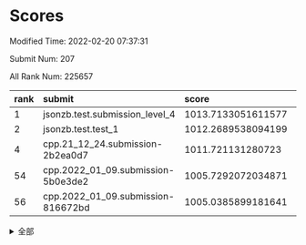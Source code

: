 # Scores

Modified Time: 2022-02-20 07:37:31

Submit Num: 207

All Rank Num: 225657

| rank |               submit               |       score        |       sigma        | pk_num |
| :--- | :--------------------------------- | :----------------- | :----------------- | :----- |
| 1    | jsonzb.test.submission_level_4     | 1013.7133051611577 | 0.8070947732051124 | 4354   |
| 2    | jsonzb.test.test_1                 | 1012.2689538094199 | 0.7876884422666922 | 4359   |
| 4    | cpp.21_12_24.submission-2b2ea0d7   | 1011.721131280723  | 0.7910180092038395 | 4361   |
| 54   | cpp.2022_01_09.submission-5b0e3de2 | 1005.7292072034871 | 0.7219645719921605 | 4364   |
| 56   | cpp.2022_01_09.submission-816672bd | 1005.0385899181641 | 0.7078644558330253 | 4356   |


<details>
<summary>全部</summary>

| rank |                 submit                 |       score        |       sigma        | pk_num |
| :--- | :------------------------------------- | :----------------- | :----------------- | :----- |
| 1    | jsonzb.test.submission_level_4         | 1013.7133051611577 | 0.8070947732051124 | 4354   |
| 2    | jsonzb.test.test_1                     | 1012.2689538094199 | 0.7876884422666922 | 4359   |
| 3    | gobigger.level_3.submission_level_3_7  | 1011.9868979724952 | 0.7821884675071047 | 4360   |
| 4    | cpp.21_12_24.submission-2b2ea0d7       | 1011.721131280723  | 0.7910180092038395 | 4361   |
| 5    | gobigger.level_3.submission_level_3_36 | 1011.4725601329822 | 0.7564924890004991 | 4360   |
| 6    | gobigger.level_3.submission_level_3_49 | 1011.4698868995697 | 0.7570644233266027 | 4363   |
| 7    | gobigger.level_3.submission_level_3_33 | 1011.4406426133567 | 0.764725665718071  | 4362   |
| 8    | gobigger.level_3.submission_level_3_2  | 1011.1977892255649 | 0.7835152972961542 | 4361   |
| 9    | gobigger.level_3.submission_level_3_22 | 1011.1348221324479 | 0.74869784182456   | 4366   |
| 10   | gobigger.level_3.submission_level_3_10 | 1011.100495556852  | 0.7535572202101909 | 4357   |
| 11   | gobigger.level_3.submission_level_3_1  | 1010.8157866312488 | 0.7613853630517847 | 4357   |
| 12   | gobigger.level_3.submission_level_3_42 | 1010.7576536245556 | 0.7736240398008652 | 4363   |
| 13   | gobigger.level_3.submission_level_3_3  | 1010.5883273991155 | 0.7751816229096876 | 4363   |
| 14   | gobigger.level_3.submission_level_3_8  | 1010.5410897893004 | 0.769736951934808  | 4359   |
| 15   | gobigger.level_3.submission_level_3_16 | 1010.4356738748314 | 0.7571879229742334 | 4362   |
| 16   | gobigger.level_3.submission_level_3_38 | 1010.3954737227965 | 0.7495931270567014 | 4368   |
| 17   | gobigger.level_3.submission_level_3_48 | 1010.3163360280369 | 0.7525996369068926 | 4360   |
| 18   | gobigger.level_3.submission_level_3_39 | 1010.3052747278319 | 0.7824937275633268 | 4362   |
| 19   | gobigger.level_3.submission_level_3_47 | 1010.2509782274738 | 0.7840901378426899 | 4359   |
| 20   | gobigger.level_3.submission_level_3_35 | 1010.2452191826768 | 0.7531792518403488 | 4361   |
| 21   | gobigger.level_3.submission_level_3_44 | 1010.2089126683378 | 0.7631999129010982 | 4359   |
| 22   | gobigger.level_3.submission_level_3_12 | 1010.2063975672772 | 0.772088950609185  | 4357   |
| 23   | gobigger.level_3.submission_level_3_41 | 1010.1441413063015 | 0.7473646029181723 | 4361   |
| 24   | gobigger.level_3.submission_level_3_0  | 1010.1353399585369 | 0.7655914106283208 | 4360   |
| 25   | gobigger.level_3.submission_level_3_31 | 1009.9613089539921 | 0.7576702688166222 | 4368   |
| 26   | gobigger.level_3.submission_level_3_46 | 1009.9439638394299 | 0.7611457162504248 | 4359   |
| 27   | gobigger.level_3.submission_level_3_27 | 1009.9176800898109 | 0.747955578559757  | 4362   |
| 28   | gobigger.level_3.submission_level_3_5  | 1009.9019623717624 | 0.7496214048580709 | 4364   |
| 29   | gobigger.level_3.submission_level_3_6  | 1009.8852694310483 | 0.7626837469259529 | 4362   |
| 30   | gobigger.level_3.submission_level_3_23 | 1009.838279727238  | 0.7602100498166382 | 4361   |
| 31   | gobigger.level_3.submission_level_3_4  | 1009.8223988969777 | 0.7617474672537947 | 4358   |
| 32   | gobigger.level_3.submission_level_3_37 | 1009.7793549555355 | 0.7716677466159125 | 4357   |
| 33   | gobigger.level_3.submission_level_3_25 | 1009.7154792561868 | 0.7372108109288077 | 4364   |
| 34   | gobigger.level_3.submission_level_3_14 | 1009.6514299602744 | 0.7649325333491511 | 4364   |
| 35   | gobigger.level_3.submission_level_3_32 | 1009.60391205025   | 0.7461475195209984 | 4364   |
| 36   | gobigger.level_3.submission_level_3_11 | 1009.5620085186858 | 0.7477194578452642 | 4364   |
| 37   | gobigger.level_3.submission_level_3_30 | 1009.5613671822292 | 0.7480779165427781 | 4359   |
| 38   | gobigger.level_3.submission_level_3_26 | 1009.5537739420356 | 0.7652314227682279 | 4362   |
| 39   | gobigger.level_3.submission_level_3_24 | 1009.5249118760152 | 0.7817142602988485 | 4356   |
| 40   | gobigger.level_3.submission_level_3_29 | 1009.4211041694048 | 0.7441515711083535 | 4365   |
| 41   | gobigger.level_3.submission_level_3_19 | 1009.2717367336421 | 0.7616647072637817 | 4361   |
| 42   | gobigger.level_3.submission_level_3_17 | 1009.255453475275  | 0.7518192309784638 | 4363   |
| 43   | gobigger.level_3.submission_level_3_15 | 1009.2337274583689 | 0.745651842066518  | 4359   |
| 44   | gobigger.level_3.submission_level_3_9  | 1009.1382557171992 | 0.7463032206556034 | 4361   |
| 45   | gobigger.level_3.submission_level_3_28 | 1009.0951210112311 | 0.7533249041345036 | 4349   |
| 46   | gobigger.level_3.submission_level_3_18 | 1009.0661384609843 | 0.7612383942410288 | 4362   |
| 47   | gobigger.level_3.submission_level_3_34 | 1009.0557708927695 | 0.7648069965070126 | 4363   |
| 48   | gobigger.level_3.submission_level_3_40 | 1009.023015529124  | 0.7533410772208282 | 4363   |
| 49   | gobigger.level_3.submission_level_3_13 | 1009.0143431579207 | 0.7341203669185423 | 4359   |
| 50   | gobigger.level_3.submission_level_3_21 | 1008.6462529036642 | 0.7487072459620882 | 4362   |
| 51   | gobigger.level_3.submission_level_3_45 | 1008.5754116754408 | 0.7472206003650755 | 4369   |
| 52   | gobigger.level_3.submission_level_3_43 | 1007.8197112223869 | 0.7351796947642536 | 4361   |
| 53   | gobigger.level_3.submission_level_3_20 | 1007.7779411997343 | 0.744838853312819  | 4357   |
| 54   | cpp.2022_01_09.submission-5b0e3de2     | 1005.7292072034871 | 0.7219645719921605 | 4364   |
| 55   | gobigger.level_1.submission_level_1_47 | 1005.4051321299926 | 0.7415348777761526 | 4364   |
| 56   | cpp.2022_01_09.submission-816672bd     | 1005.0385899181641 | 0.7078644558330253 | 4356   |
| 57   | gobigger.level_1.submission_level_1_29 | 1004.715643247841  | 0.719070786917201  | 4356   |
| 58   | gobigger.level_1.submission_level_1_43 | 1004.6847442032964 | 0.7120853403940629 | 4365   |
| 59   | gobigger.level_1.submission_level_1_15 | 1004.6764319191609 | 0.7043146623788026 | 4361   |
| 60   | gobigger.level_1.submission_level_1_14 | 1004.6336807564946 | 0.7228564958575213 | 4358   |
| 61   | gobigger.level_1.submission_level_1_35 | 1004.2627037057006 | 0.7327689971858752 | 4360   |
| 62   | gobigger.level_1.submission_level_1_4  | 1004.1959051857276 | 0.7256340492126999 | 4357   |
| 63   | gobigger.level_1.submission_level_1_34 | 1003.9844630345222 | 0.719399151959372  | 4362   |
| 64   | gobigger.level_1.submission_level_1_45 | 1003.954872703526  | 0.7178873339804116 | 4363   |
| 65   | gobigger.level_1.submission_level_1_17 | 1003.8711036777039 | 0.7186334118176206 | 4354   |
| 66   | gobigger.level_1.submission_level_1_36 | 1003.802698175725  | 0.7046145694973508 | 4353   |
| 67   | gobigger.level_1.submission_level_1_1  | 1003.7667659769243 | 0.7154917723627929 | 4359   |
| 68   | gobigger.level_1.submission_level_1_8  | 1003.6978130437711 | 0.7179507098817303 | 4363   |
| 69   | gobigger.level_1.submission_level_1_5  | 1003.6620595166763 | 0.7066973831744381 | 4364   |
| 70   | gobigger.level_1.submission_level_1_44 | 1003.6555033146052 | 0.7210797101706226 | 4357   |
| 71   | gobigger.level_1.submission_level_1_2  | 1003.6378637497346 | 0.7176898239506424 | 4362   |
| 72   | gobigger.level_1.submission_level_1_6  | 1003.6188145117859 | 0.7118754591206745 | 4361   |
| 73   | gobigger.level_1.submission_level_1_48 | 1003.6020913368027 | 0.7095137189692994 | 4356   |
| 74   | gobigger.level_1.submission_level_1_25 | 1003.5676318364065 | 0.7102256910643535 | 4363   |
| 75   | gobigger.level_1.submission_level_1_38 | 1003.5642841803447 | 0.7120337255263259 | 4364   |
| 76   | gobigger.level_1.submission_level_1_42 | 1003.4750235067256 | 0.7151211324767444 | 4362   |
| 77   | gobigger.level_1.submission_level_1_23 | 1003.4594291856197 | 0.7266950734603707 | 4358   |
| 78   | gobigger.level_1.submission_level_1_22 | 1003.4346396015362 | 0.7071194715120994 | 4356   |
| 79   | gobigger.level_1.submission_level_1_11 | 1003.3926191217669 | 0.7094181875302457 | 4363   |
| 80   | gobigger.level_1.submission_level_1_9  | 1003.3716321188435 | 0.7301489561020187 | 4360   |
| 81   | gobigger.level_1.submission_level_1_13 | 1003.35372641645   | 0.7260214769044436 | 4362   |
| 82   | gobigger.level_1.submission_level_1_32 | 1003.352577148877  | 0.7134719956240271 | 4357   |
| 83   | gobigger.level_1.submission_level_1_33 | 1003.1861791984537 | 0.7255384676795761 | 4361   |
| 84   | gobigger.level_1.submission_level_1_21 | 1003.1342579959758 | 0.720649514837739  | 4362   |
| 85   | gobigger.level_1.submission_level_1_41 | 1003.0699155184102 | 0.7214015168377341 | 4357   |
| 86   | gobigger.level_1.submission_level_1_12 | 1003.0028462639943 | 0.7159899688220421 | 4355   |
| 87   | gobigger.level_1.submission_level_1_0  | 1002.9475144245351 | 0.7193044436668582 | 4360   |
| 88   | gobigger.level_1.submission_level_1_7  | 1002.932367064272  | 0.7136316645180992 | 4362   |
| 89   | gobigger.level_1.submission_level_1_31 | 1002.912457329867  | 0.7211657321841867 | 4359   |
| 90   | gobigger.level_1.submission_level_1_26 | 1002.8376264293976 | 0.7215099223773251 | 4359   |
| 91   | gobigger.level_1.submission_level_1_28 | 1002.6131188350784 | 0.7095281393971834 | 4358   |
| 92   | gobigger.level_1.submission_level_1_46 | 1002.5923573193357 | 0.7049992723961239 | 4357   |
| 93   | gobigger.level_1.submission_level_1_19 | 1002.5233745527214 | 0.7285429759730048 | 4361   |
| 94   | gobigger.level_1.submission_level_1_27 | 1002.5167656668629 | 0.7157377437438817 | 4356   |
| 95   | gobigger.level_1.submission_level_1_40 | 1002.5108012628347 | 0.7088508837384254 | 4360   |
| 96   | gobigger.level_1.submission_level_1_16 | 1002.4305596835619 | 0.7146841690556404 | 4357   |
| 97   | gobigger.level_1.submission_level_1_30 | 1002.2758792637658 | 0.7126236598040265 | 4359   |
| 98   | gobigger.level_1.submission_level_1_20 | 1002.0944234357585 | 0.7162049070944392 | 4362   |
| 99   | gobigger.level_1.submission_level_1_3  | 1002.0942450751039 | 0.7166419818928378 | 4364   |
| 100  | gobigger.level_1.submission_level_1_39 | 1002.091732134965  | 0.7118895267237648 | 4357   |
| 101  | gobigger.level_1.submission_level_1_18 | 1002.0709053600049 | 0.7074478868019798 | 4355   |
| 102  | gobigger.level_1.submission_level_1_10 | 1002.0461733017612 | 0.7236518254851384 | 4362   |
| 103  | gobigger.level_1.submission_level_1_24 | 1002.0143040686521 | 0.7112810274679331 | 4360   |
| 104  | gobigger.level_1.submission_level_1_49 | 1001.7603310637073 | 0.7189366605045888 | 4364   |
| 105  | gobigger.level_1.submission_level_1_37 | 1001.3036749436245 | 0.7007443627760566 | 4362   |
| 106  | gobigger.random.submission_random_24   | 997.7582724361481  | 0.701547569611859  | 4364   |
| 107  | gobigger.random.submission_random_21   | 997.375189746527   | 0.7025558042802738 | 4359   |
| 108  | gobigger.random.submission_random_8    | 996.9488899388351  | 0.7105474910444154 | 4363   |
| 109  | gobigger.random.submission_random_10   | 996.8563335456017  | 0.7239990722976799 | 4361   |
| 110  | gobigger.random.submission_random_29   | 996.8546800341784  | 0.7148556060446171 | 4365   |
| 111  | gobigger.random.submission_random_25   | 996.7593991522066  | 0.7100428494654987 | 4363   |
| 112  | gobigger.random.submission_random_33   | 996.7497343185735  | 0.7091190763550053 | 4360   |
| 113  | gobigger.random.submission_random_23   | 996.6669962116124  | 0.710460778858294  | 4363   |
| 114  | gobigger.random.submission_random_19   | 996.6519202415157  | 0.7175201477000216 | 4363   |
| 115  | gobigger.random.submission_random_42   | 996.6149811487164  | 0.7063568378278895 | 4368   |
| 116  | gobigger.random.submission_random_13   | 996.5321924780301  | 0.7279613941924878 | 4364   |
| 117  | gobigger.random.submission_random_32   | 996.5231970446589  | 0.7047502313039329 | 4363   |
| 118  | gobigger.random.submission_random_35   | 996.4976506388297  | 0.7140038741556739 | 4362   |
| 119  | gobigger.random.submission_random_46   | 996.4789308536427  | 0.7096621561066558 | 4362   |
| 120  | gobigger.random.submission_random_43   | 996.4204135608793  | 0.7131971833149432 | 4360   |
| 121  | gobigger.random.submission_random_9    | 996.416908968192   | 0.7096873120587871 | 4359   |
| 122  | gobigger.random.submission_random_5    | 996.3421109019724  | 0.7080468092473431 | 4364   |
| 123  | gobigger.random.submission_random_37   | 996.2783972328978  | 0.7167124513836156 | 4364   |
| 124  | gobigger.random.submission_random_17   | 996.2640816780537  | 0.6998545299349976 | 4363   |
| 125  | gobigger.random.submission_random_12   | 996.2279809905775  | 0.7227069868640874 | 4364   |
| 126  | gobigger.random.submission_random_20   | 996.1713141672103  | 0.7026388329336525 | 4357   |
| 127  | gobigger.random.submission_random_26   | 996.1509850158483  | 0.7189883895535343 | 4360   |
| 128  | gobigger.random.submission_random_38   | 996.1451357723223  | 0.7137180220714682 | 4354   |
| 129  | gobigger.random.submission_random_30   | 996.1025756486797  | 0.7143148853216578 | 4358   |
| 130  | gobigger.random.submission_random_49   | 996.0302586625364  | 0.7137323223075601 | 4363   |
| 131  | gobigger.random.submission_random_4    | 996.0300698520348  | 0.7137785426040447 | 4363   |
| 132  | gobigger.random.submission_random_6    | 995.9975002852849  | 0.7115289915716725 | 4361   |
| 133  | gobigger.random.submission_random_28   | 995.9871146566898  | 0.7190923425790561 | 4361   |
| 134  | gobigger.random.submission_random_0    | 995.9629421914442  | 0.7060742664557823 | 4367   |
| 135  | gobigger.random.submission_random_2    | 995.8759090879204  | 0.7130956668586027 | 4362   |
| 136  | gobigger.random.submission_random_14   | 995.8599038364661  | 0.7056182800219827 | 4362   |
| 137  | gobigger.random.submission_random_1    | 995.8569811498453  | 0.7113994619875637 | 4359   |
| 138  | gobigger.random.submission_random_18   | 995.8492092985498  | 0.713391733856386  | 4362   |
| 139  | gobigger.random.submission_random_31   | 995.8109000916584  | 0.6952660881811396 | 4359   |
| 140  | gobigger.random.submission_random_47   | 995.7904269996108  | 0.7173342153672246 | 4361   |
| 141  | gobigger.random.submission_random_36   | 995.7862060975925  | 0.7051846628057792 | 4360   |
| 142  | gobigger.random.submission_random_7    | 995.7479929588413  | 0.7112317867178577 | 4358   |
| 143  | gobigger.random.submission_random_44   | 995.7436154150555  | 0.6993346733577552 | 4362   |
| 144  | gobigger.random.submission_random_41   | 995.6963499655641  | 0.7107907844800989 | 4356   |
| 145  | gobigger.random.submission_random_39   | 995.689724609821   | 0.7106967945646328 | 4353   |
| 146  | gobigger.random.submission_random_40   | 995.5907821437689  | 0.7140349921910647 | 4360   |
| 147  | gobigger.random.submission_random_15   | 995.587515573565   | 0.7006848623583768 | 4359   |
| 148  | gobigger.random.submission_random_48   | 995.5179153804038  | 0.717823140163277  | 4357   |
| 149  | gobigger.random.submission_random_45   | 995.5037657440698  | 0.7194179084714138 | 4361   |
| 150  | gobigger.random.submission_random_22   | 995.4869537080082  | 0.718901235145598  | 4364   |
| 151  | gobigger.random.submission_random_34   | 995.3351179687755  | 0.7037053903561767 | 4355   |
| 152  | gobigger.random.submission_random_11   | 995.1688292716905  | 0.7341378124291958 | 4360   |
| 153  | gobigger.random.submission_random_16   | 995.1119736763251  | 0.7239559332645821 | 4366   |
| 154  | gobigger.random.submission_random_27   | 994.9453790032672  | 0.708884871401592  | 4361   |
| 155  | gobigger.random.submission_random_3    | 994.7729500324002  | 0.7087255982643726 | 4363   |
| 156  | gobigger.level_2.submission_level_2_11 | 993.9176096054945  | 0.7266830221373138 | 4357   |
| 157  | gobigger.level_2.submission_level_2_30 | 993.8136391471895  | 0.7365378330367507 | 4358   |
| 158  | gobigger.level_2.submission_level_2_13 | 993.6077119641773  | 0.7398578501681782 | 4356   |
| 159  | gobigger.level_2.submission_level_2_23 | 993.5074026639005  | 0.7157333594787884 | 4360   |
| 160  | gobigger.level_2.submission_level_2_46 | 993.3381478233222  | 0.7500752663368012 | 4364   |
| 161  | gobigger.level_2.submission_level_2_10 | 993.1680055319115  | 0.740598112902929  | 4362   |
| 162  | gobigger.level_2.submission_level_2_47 | 993.1011388774774  | 0.7299490598870727 | 4359   |
| 163  | gobigger.level_2.submission_level_2_38 | 992.8282346388115  | 0.744796933039873  | 4357   |
| 164  | gobigger.level_2.submission_level_2_6  | 992.7394254010272  | 0.7366022595353072 | 4363   |
| 165  | gobigger.level_2.submission_level_2_1  | 992.7345969756925  | 0.744011899489417  | 4362   |
| 166  | gobigger.level_2.submission_level_2_33 | 992.7341125113095  | 0.7299863269394238 | 4366   |
| 167  | gobigger.level_2.submission_level_2_34 | 992.691814004908   | 0.7283659413753594 | 4360   |
| 168  | gobigger.level_2.submission_level_2_26 | 992.6644907282854  | 0.7560361965227971 | 4357   |
| 169  | gobigger.level_2.submission_level_2_28 | 992.6201487867879  | 0.7315766981807476 | 4357   |
| 170  | gobigger.level_2.submission_level_2_16 | 992.4801535114614  | 0.7418539591746074 | 4359   |
| 171  | gobigger.level_2.submission_level_2_29 | 992.4433739184258  | 0.7312203984473395 | 4356   |
| 172  | gobigger.level_2.submission_level_2_18 | 992.4348036557454  | 0.7459725336003309 | 4357   |
| 173  | gobigger.level_2.submission_level_2_17 | 992.243062522304   | 0.754450406781403  | 4358   |
| 174  | gobigger.level_2.submission_level_2_20 | 992.1993858499478  | 0.7540555332869536 | 4361   |
| 175  | gobigger.level_2.submission_level_2_4  | 992.1631681607297  | 0.7405347462355039 | 4360   |
| 176  | gobigger.level_2.submission_level_2_27 | 992.0308368652221  | 0.7517786367891329 | 4357   |
| 177  | gobigger.level_2.submission_level_2_9  | 992.0215670909816  | 0.745676721669803  | 4359   |
| 178  | gobigger.level_2.submission_level_2_0  | 991.9346643070802  | 0.743811167181439  | 4363   |
| 179  | gobigger.level_2.submission_level_2_31 | 991.928637873153   | 0.7347675990105456 | 4359   |
| 180  | gobigger.level_2.submission_level_2_15 | 991.8587963761753  | 0.750163846132575  | 4359   |
| 181  | gobigger.level_2.submission_level_2_48 | 991.8215722802187  | 0.7603091366770858 | 4359   |
| 182  | gobigger.level_2.submission_level_2_42 | 991.8023436931165  | 0.7283553844003376 | 4366   |
| 183  | gobigger.level_2.submission_level_2_22 | 991.7940519197496  | 0.7371255262314594 | 4358   |
| 184  | gobigger.level_2.submission_level_2_2  | 991.784394798215   | 0.7411895094895182 | 4361   |
| 185  | gobigger.level_2.submission_level_2_19 | 991.7605702338068  | 0.7564220442032135 | 4362   |
| 186  | gobigger.level_2.submission_level_2_36 | 991.6639446419116  | 0.742190147019747  | 4364   |
| 187  | gobigger.level_2.submission_level_2_32 | 991.6487637574567  | 0.7529707348913632 | 4367   |
| 188  | gobigger.level_2.submission_level_2_37 | 991.6203334597272  | 0.7326903339110801 | 4360   |
| 189  | gobigger.level_2.submission_level_2_7  | 991.6084165302242  | 0.761047684632266  | 4363   |
| 190  | gobigger.level_2.submission_level_2_49 | 991.5743348280793  | 0.7612702298816862 | 4361   |
| 191  | gobigger.level_2.submission_level_2_3  | 991.4906273728179  | 0.7516096308463184 | 4358   |
| 192  | gobigger.level_2.submission_level_2_24 | 991.4683311409932  | 0.738515937175412  | 4359   |
| 193  | gobigger.level_2.submission_level_2_40 | 991.4673431840725  | 0.7428570875196804 | 4357   |
| 194  | gobigger.level_2.submission_level_2_35 | 991.4652384549026  | 0.7458079208335611 | 4364   |
| 195  | gobigger.level_2.submission_level_2_43 | 991.3046329800812  | 0.7497904918993485 | 4356   |
| 196  | gobigger.level_2.submission_level_2_14 | 991.2629481520916  | 0.7645292831079245 | 4359   |
| 197  | gobigger.level_2.submission_level_2_25 | 991.2065800855938  | 0.7566974454603649 | 4362   |
| 198  | gobigger.level_2.submission_level_2_5  | 991.193757500468   | 0.7772336619260436 | 4360   |
| 199  | gobigger.level_2.submission_level_2_44 | 991.0383162340567  | 0.7698154427500423 | 4360   |
| 200  | gobigger.level_2.submission_level_2_39 | 990.999386481493   | 0.7714308423569551 | 4364   |
| 201  | gobigger.level_2.submission_level_2_21 | 990.8849420914204  | 0.76327719340353   | 4363   |
| 202  | gobigger.level_2.submission_level_2_12 | 990.8481068057415  | 0.7799806536992905 | 4358   |
| 203  | gobigger.level_2.submission_level_2_8  | 990.5172902409406  | 0.7547684580764136 | 4361   |
| 204  | gobigger.level_2.submission_level_2_41 | 990.4657601101376  | 0.7761119194384715 | 4359   |
| 205  | gobigger.level_2.submission_level_2_45 | 990.0483675753712  | 0.7771455304207594 | 4359   |
| 206  | gobigger.none.submission_none_1        | 978.8411060741711  | 1.2599001963106213 | 4362   |
| 207  | gobigger.none.submission_none_0        | 977.607639912806   | 1.3228974033356335 | 4364   |

</details>